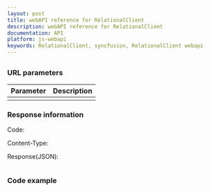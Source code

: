 ```yaml
---
layout: post
title: webAPI reference for RelationalClient
description: webAPI reference for RelationalClient
documentation: API
platform: js-webapi
keywords: RelationalClient, syncfusion, RelationalClient webapi
---
```


## 

### URL parameters

|  Parameter |  Description | 
|---|---|
|   |   |

### Response information 

Code: 

Content-Type: 

Response(JSON):

```javascript


```

### Code example 

```javascript


```